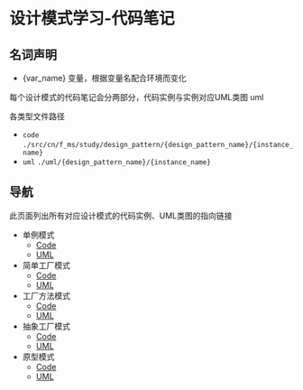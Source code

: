 # 设计模式学习-代码笔记

## 名词声明

- {var_name}
  变量，根据变量名配合环境而变化

每个设计模式的代码笔记会分两部分，代码实例与实例对应UML类图
uml

各类型文件路径

- `code`
  `./src/cn/f_ms/study/design_pattern/{design_pattern_name}/{instance_name}`
- `uml`
  `./uml/{design_pattern_name}/{instance_name}`

## 导航

此页面列出所有对应设计模式的代码实例、UML类图的指向链接

- 单例模式
    - [Code](https://github.com/imfms/design-pattern-study-code-note/tree/master/src/cn/f_ms/study/design_pattern/p01singleton)
    - [UML](https://github.com/imfms/design-pattern-study-code-note/tree/master/uml/01_singleton)
- 简单工厂模式
    - [Code](https://github.com/imfms/design-pattern-study-code-note/tree/master/src/cn/f_ms/study/design_pattern/p02simple_factory)
    - [UML](https://github.com/imfms/design-pattern-study-code-note/tree/master/uml/02_simple_factory)
- 工厂方法模式
    - [Code](https://github.com/imfms/design-pattern-study-code-note/tree/master/src/cn/f_ms/study/design_pattern/p03factory_method)
    - [UML](https://github.com/imfms/design-pattern-study-code-note/tree/master/uml/03_factory_method)
- 抽象工厂模式
    - [Code](https://github.com/imfms/design-pattern-study-code-note/tree/master/src/cn/f_ms/study/design_pattern/p04abstract_factory)
    - [UML](https://github.com/imfms/design-pattern-study-code-note/tree/master/uml/04_abstract_factory)
- 原型模式
    - [Code](https://github.com/imfms/design-pattern-study-code-note/tree/master/src/cn/f_ms/study/design_pattern/p05prototype)
    - [UML](https://github.com/imfms/design-pattern-study-code-note/tree/master/uml/05_prototype)
